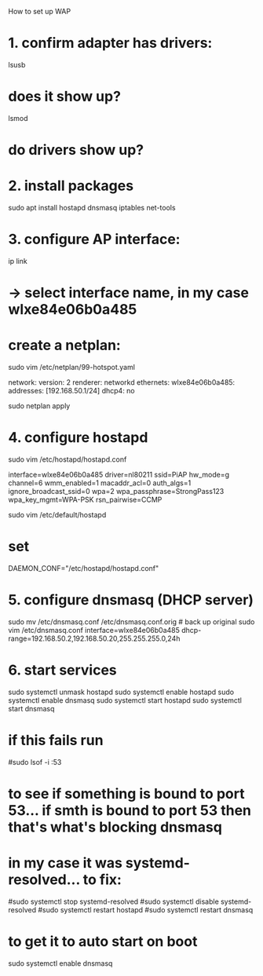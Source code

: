 How to set up WAP

# 1. confirm adapter has drivers:
lsusb
# does it show up?
lsmod
# do drivers show up?

# 2. install packages
sudo apt install hostapd dnsmasq iptables net-tools

# 3. configure AP interface:
ip link
# -> select interface name, in my case wlxe84e06b0a485
# create a netplan:
sudo vim /etc/netplan/99-hotspot.yaml

network:
  version: 2
  renderer: networkd
  ethernets:
    wlxe84e06b0a485:
      addresses: [192.168.50.1/24]
      dhcp4: no

sudo netplan apply

# 4. configure hostapd
sudo vim /etc/hostapd/hostapd.conf

interface=wlxe84e06b0a485
driver=nl80211
ssid=PiAP
hw_mode=g
channel=6
wmm_enabled=1
macaddr_acl=0
auth_algs=1
ignore_broadcast_ssid=0
wpa=2
wpa_passphrase=StrongPass123
wpa_key_mgmt=WPA-PSK
rsn_pairwise=CCMP

sudo vim /etc/default/hostapd
# set
DAEMON_CONF="/etc/hostapd/hostapd.conf"

# 5. configure dnsmasq (DHCP server)
sudo mv /etc/dnsmasq.conf /etc/dnsmasq.conf.orig # back up original
sudo vim /etc/dnsmasq.conf
interface=wlxe84e06b0a485
dhcp-range=192.168.50.2,192.168.50.20,255.255.255.0,24h

# 6. start services
sudo systemctl unmask hostapd
sudo systemctl enable hostapd
sudo systemctl enable dnsmasq
sudo systemctl start hostapd
sudo systemctl start dnsmasq

# if this fails run
#sudo lsof -i :53
# to see if something is bound to port 53... if smth is bound to port 53 then that's what's blocking dnsmasq
# in my case it was systemd-resolved... to fix:
#sudo systemctl stop systemd-resolved
#sudo systemctl disable systemd-resolved
#sudo systemctl restart hostapd
#sudo systemctl restart dnsmasq

# to get it to auto start on boot
sudo systemctl enable dnsmasq
